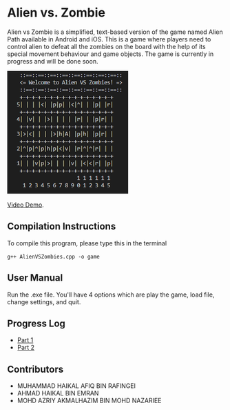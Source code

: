 # Alien vs. Zombie

Alien vs Zombie is a simplified, text-based version of the game named Alien Path available in Android and iOS. This is a game where players need to control alien to defeat all the zombies on the board with the help of its special movement behaviour and game objects. The game is currently in progress and will be done soon.

![Alien vs Zombie Gameplay](gameplay.png)

[Video Demo](https://youtu.be/gNlyIeWqJGU).

## Compilation Instructions

To compile this program, please type this in the terminal

```
g++ AlienVSZombies.cpp -o game
```

## User Manual

Run the .exe file. You'll have 4 options which are play the game, load file, change settings, and quit.

## Progress Log

- [Part 1](PART1.md)
- [Part 2](PART2.md)

## Contributors

- MUHAMMAD HAIKAL AFIQ BIN RAFINGEI
- AHMAD HAIKAL BIN EMRAN
- MOHD AZRIY AKMALHAZIM BIN MOHD NAZARIEE



